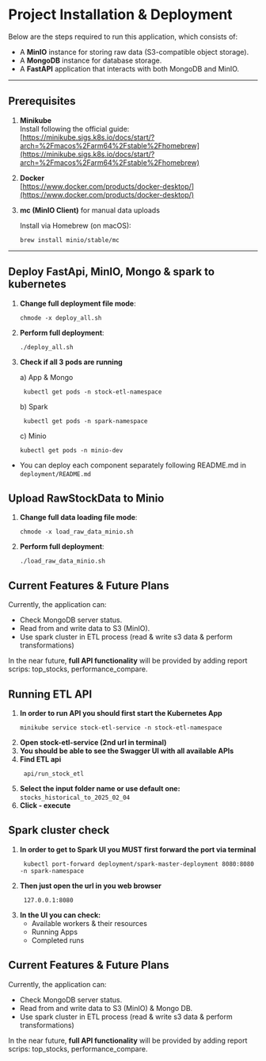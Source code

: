 # Project Installation & Deployment

Below are the steps required to run this application, which consists of:
- A **MinIO** instance for storing raw data (S3-compatible object storage).
- A **MongoDB** instance for database storage.
- A **FastAPI** application that interacts with both MongoDB and MinIO.

---

## Prerequisites

1. **Minikube**  
   Install following the official guide:  
   [https://minikube.sigs.k8s.io/docs/start/?arch=%2Fmacos%2Farm64%2Fstable%2Fhomebrew](https://minikube.sigs.k8s.io/docs/start/?arch=%2Fmacos%2Farm64%2Fstable%2Fhomebrew)

2. **Docker**  
   [https://www.docker.com/products/docker-desktop/](https://www.docker.com/products/docker-desktop/)

3. **mc (MinIO Client)** for manual data uploads

    Install via Homebrew (on macOS):
    
    ```
    brew install minio/stable/mc
    ```

---
## Deploy FastApi, MinIO, Mongo & spark to kubernetes
1. **Change full deployment file mode**:
    
    ```
    chmode -x deploy_all.sh
    ```
2. **Perform full deployment**:
    
    ```
    ./deploy_all.sh
    ```
3. **Check if all 3 pods are running**
    
   a) App & Mongo
   ```
    kubectl get pods -n stock-etl-namespace
    ```
   b) Spark
   ```
    kubectl get pods -n spark-namespace
    ```
   c) Minio
    ```
    kubectl get pods -n minio-dev
    ```
* You can deploy each component separately following README.md in `deployment/README.md`


## Upload RawStockData to Minio
1. **Change full data loading file mode**:
    
    ```
    chmode -x load_raw_data_minio.sh
    ```
2. **Perform full deployment**:
    
    ```
    ./load_raw_data_minio.sh
    ```

## Current Features & Future Plans

Currently, the application can:
- Check MongoDB server status.
- Read from and write data to S3 (MinIO).
- Use spark cluster in ETL process (read & write s3 data & perform transformations)

In the near future, **full API functionality** will be provided by adding report scrips: top_stocks, performance_compare.


## Running ETL API
1. **In order to run API you should first start the Kubernetes App**
    ```
    minikube service stock-etl-service -n stock-etl-namespace
    ```
2. **Open stock-etl-service (2nd url in terminal)**
3. **You should be able to see the Swagger UI with all available APIs**
4. **Find ETL api**
   ```
    api/run_stock_etl
    ```
5. **Select the input folder name or use default one:** `stocks_historical_to_2025_02_04`
6. **Click - execute**

## Spark cluster check
1. **In order to get to Spark UI you MUST first forward the port via terminal**
   ```
    kubectl port-forward deployment/spark-master-deployment 8080:8080 -n spark-namespace
    ```
2. **Then just open the url in you web browser**
   ```
    127.0.0.1:8080
    ```
3. **In the UI you can check:**
   - Available workers & their resources
   - Running Apps
   - Completed runs


## Current Features & Future Plans

Currently, the application can:
- Check MongoDB server status.
- Read from and write data to S3 (MinIO) & Mongo DB.
- Use spark cluster in ETL process (read & write s3 data & perform transformations)

In the near future, **full API functionality** will be provided by adding report scrips: top_stocks, performance_compare.